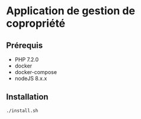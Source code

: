 # Application de gestion de copropriété


## Prérequis
 - PHP 7.2.0
 - docker
 - docker-compose
 - nodeJS 8.x.x


## Installation
```
./install.sh
```